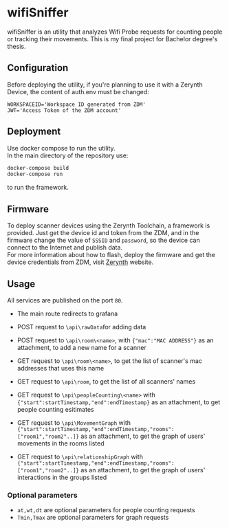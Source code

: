 # wifiSniffer

wifiSniffer is an utility that analyzes Wifi Probe requests for counting people or tracking their movements.
This is my final project for Bachelor degree's thesis.

## Configuration
Before deploying the utility, if you're planning to use it with a Zerynth Device, the content of auth.env must be changed:

```
WORKSPACEID='Workspace ID generated from ZDM'
JWT='Access Token of the ZDM account'
```


## Deployment

Use docker compose to run the utility.\
In the main directory of the repository use:

```bash
docker-compose build
docker-compose run
```
to run the framework.

## Firmware
To deploy scanner devices using the Zerynth Toolchain, a framework is provided. Just get the device id and token from the ZDM, and in the firmware change the value of `SSSID` and `password`, so the device can connect to the Internet and publish data.\
For more information about how to flash, deploy the firmware and get the device credentials from ZDM, visit [Zerynth](https://docs.zerynth.com/latest/) website.

## Usage
All services are published on the port `80`.
- The main route redirects to grafana
- POST request to `\api\rawData`for adding data
- POST request to `\api\room\<name>`, with `{"mac":"MAC ADDRESS"}` as an attachment, to add a new name for a scanner
- GET request to `\api\room\<name>`, to get the list of scanner's mac addresses that uses this name
- GET request to `\api\room`, to get the list of all scanners' names
- GET request to `\api\peopleCounting\<name>` with `{"start":startTimestamp,"end":endTimestamp}` as an attachment, to get people counting esitimates
- GET request to `\api\MovementGraph` with `{"start":startTimestamp,"end":endTimestamp,"rooms":["room1","room2"..]}` as an attachment, to get the graph of users' movements in the rooms listed

- GET request to `\api\relationshipGraph` with `{"start":startTimestamp,"end":endTimestamp,"rooms":["room1","room2"..]}` as an attachment, to get the graph of users' interactions in the groups listed

### Optional parameters
- `at,wt,dt` are optional parameters for people counting requests
- `Tmin,Tmax` are optional parameters for graph requests 